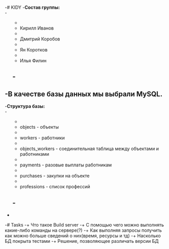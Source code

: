 -# KIDY
-<b>Состав группы:</b><br>
-<ul>
- <li>Кирилл Иванов</li>
- <li>Дмитрий Коробов</li>
- <li>Ян Коротков</li>
- <li>Илья Филин</li>
-</ul>
-
-В качестве базы данных мы выбрали MySQL.
-
-<b>Структура базы:</b><br>
-<ul>
- <li>objects - объекты</li>
- <li>workers - работники</li>
- <li>objects_workers - соединительная таблица между объектами и работниками</li>
- <li>payments - разовые выплаты работникам</li>
- <li>purchases - закупки на объекте</li>
- <li>professions - список профессий</li>
-</ul>
-
-
-# Tasks
-+ Что такое Build server
-+ С помощью чего можно выполнять какие-либо команды на сервере(?)
-+ Как выполняя запросы получить как можно больше сведений о них(время, ресурсы и тд)
-+ Насколько БД покрыта тестами
-+ Решение, позволяющее различать версии БД
